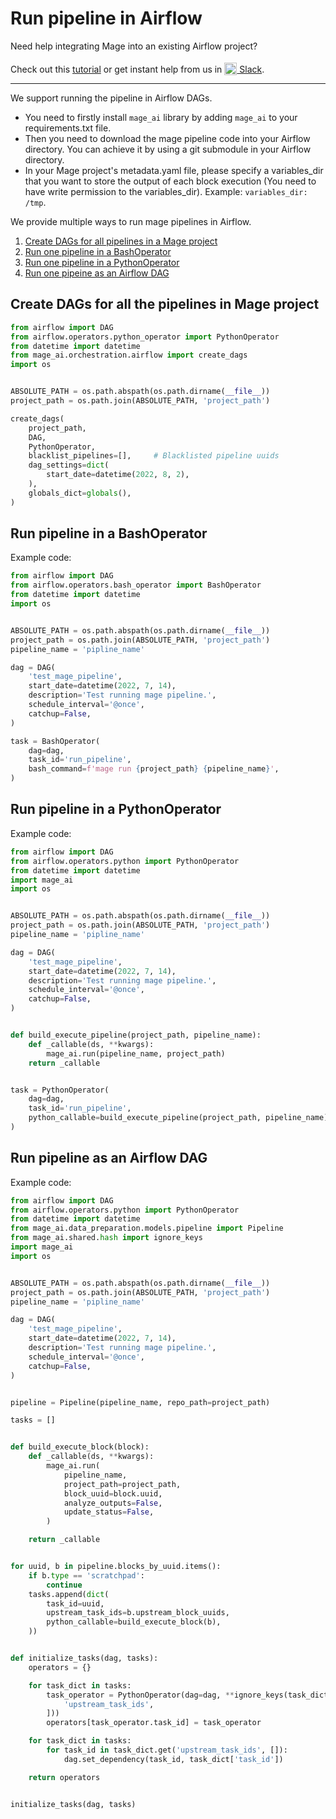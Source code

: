 # Run pipeline in Airflow

Need help integrating Mage into an existing Airflow project?

Check out this [tutorial](../tutorials/airflow/integrate_into_existing_project/README.md) or
get instant help from us in
[<img alt="Slack" height="20" src="[https://thepostsportsbar.com/wp-content/uploads/2017/02/Slack-Logo.png](https://user-images.githubusercontent.com/78053898/198754561-0648546a-6d36-45b1-a5a8-c4f53da8563e.png)" style="position: relative; top: 4px;" /> Slack](https://www.mage.ai/chat).

---

We support running the pipeline in Airflow DAGs.
* You need to firstly install `mage_ai` library by adding `mage_ai` to your requirements.txt file.
* Then you need to download the mage pipeline code into your Airflow directory. You can achieve it by using a git submodule in your Airflow directory.
* In your Mage project's metadata.yaml file, please specify a variables_dir that you want to store the output of each block execution (You need to have write permission to the variables_dir). Example: `variables_dir: /tmp`.

We provide multiple ways to run mage pipelines in Airflow.
1. [Create DAGs for all pipelines in a Mage project](#create-dags-for-all-the-pipelines-in-mage-project)
1. [Run one pipeline in a BashOperator](#run-pipeline-in-a-bashoperator)
1. [Run one pipeline in a PythonOperator](#run-pipeline-in-a-pythonoperator)
1. [Run one pipeine as an Airflow DAG](#run-pipeline-as-an-airflow-dag)


## Create DAGs for all the pipelines in Mage project
```python
from airflow import DAG
from airflow.operators.python_operator import PythonOperator
from datetime import datetime
from mage_ai.orchestration.airflow import create_dags
import os


ABSOLUTE_PATH = os.path.abspath(os.path.dirname(__file__))
project_path = os.path.join(ABSOLUTE_PATH, 'project_path')

create_dags(
    project_path,
    DAG,
    PythonOperator,
    blacklist_pipelines=[],     # Blacklisted pipeline uuids
    dag_settings=dict(
        start_date=datetime(2022, 8, 2),
    ),
    globals_dict=globals(),
)
```


## Run pipeline in a BashOperator

Example code:
```python
from airflow import DAG
from airflow.operators.bash_operator import BashOperator
from datetime import datetime
import os


ABSOLUTE_PATH = os.path.abspath(os.path.dirname(__file__))
project_path = os.path.join(ABSOLUTE_PATH, 'project_path')
pipeline_name = 'pipline_name'

dag = DAG(
    'test_mage_pipeline',
    start_date=datetime(2022, 7, 14),
    description='Test running mage pipeline.',
    schedule_interval='@once',
    catchup=False,
)

task = BashOperator(
    dag=dag,
    task_id='run_pipeline',
    bash_command=f'mage run {project_path} {pipeline_name}',
)
```

## Run pipeline in a PythonOperator

Example code:

```python
from airflow import DAG
from airflow.operators.python import PythonOperator
from datetime import datetime
import mage_ai
import os


ABSOLUTE_PATH = os.path.abspath(os.path.dirname(__file__))
project_path = os.path.join(ABSOLUTE_PATH, 'project_path')
pipeline_name = 'pipline_name'

dag = DAG(
    'test_mage_pipeline',
    start_date=datetime(2022, 7, 14),
    description='Test running mage pipeline.',
    schedule_interval='@once',
    catchup=False,
)


def build_execute_pipeline(project_path, pipeline_name):
    def _callable(ds, **kwargs):
        mage_ai.run(pipeline_name, project_path)
    return _callable


task = PythonOperator(
    dag=dag,
    task_id='run_pipeline',
    python_callable=build_execute_pipeline(project_path, pipeline_name),
)
```

## Run pipeline as an Airflow DAG

Example code:
```python
from airflow import DAG
from airflow.operators.python import PythonOperator
from datetime import datetime
from mage_ai.data_preparation.models.pipeline import Pipeline
from mage_ai.shared.hash import ignore_keys
import mage_ai
import os


ABSOLUTE_PATH = os.path.abspath(os.path.dirname(__file__))
project_path = os.path.join(ABSOLUTE_PATH, 'project_path')
pipeline_name = 'pipline_name'

dag = DAG(
    'test_mage_pipeline',
    start_date=datetime(2022, 7, 14),
    description='Test running mage pipeline.',
    schedule_interval='@once',
    catchup=False,
)


pipeline = Pipeline(pipeline_name, repo_path=project_path)

tasks = []


def build_execute_block(block):
    def _callable(ds, **kwargs):
        mage_ai.run(
            pipeline_name,
            project_path=project_path,
            block_uuid=block.uuid,
            analyze_outputs=False,
            update_status=False,
        )

    return _callable


for uuid, b in pipeline.blocks_by_uuid.items():
    if b.type == 'scratchpad':
        continue
    tasks.append(dict(
        task_id=uuid,
        upstream_task_ids=b.upstream_block_uuids,
        python_callable=build_execute_block(b),
    ))


def initialize_tasks(dag, tasks):
    operators = {}

    for task_dict in tasks:
        task_operator = PythonOperator(dag=dag, **ignore_keys(task_dict, [
            'upstream_task_ids',
        ]))
        operators[task_operator.task_id] = task_operator

    for task_dict in tasks:
        for task_id in task_dict.get('upstream_task_ids', []):
            dag.set_dependency(task_id, task_dict['task_id'])

    return operators


initialize_tasks(dag, tasks)
```
